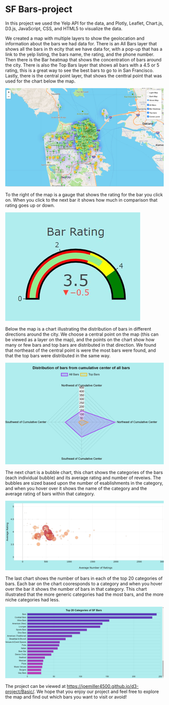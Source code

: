 # SF Bars-project

In this project we used the Yelp API for the data, and Plotly, Leaflet, Chart.js, D3.js, JavaScript, CSS, and HTML5 to visualize the data.

We created a map with multiple layers to show the geolocation and information about the bars we had data for. There is an All Bars layer that shows all the bars in th ecity that we have data for, with a pop-up that has a link to the yelp listing, the bars name, the rating, and the phone number. Then there is the Bar heatmap that shows the concentration of bars around the city. There is also the Top Bars layer that shows all bars with a 4.5 or 5 rating, this is a great way to see the best bars to go to in San Francisco. Lastly, there is the central point layer, that shows the centtral point that was used for the chart below the map. 

![map.JPG](Images/map.JPG)

To the right of the map is a gauge that shows the rating for the bar you click on. When you click to the next bar it shows how much in comparison that rating goes up or down.

![gauge.JPG](Images/gauge.JPG)

Below the map is a chart illustrating the distribution of bars in different directions around the city. We choose a central point on the map (this can be viewed as a layer on the map), and the points on the chart show how many or few bars and top bars are distributed in that direction. We found that northeast of the central point is were the most bars were found, and that the top bars were distributed in the same way.

![distribution.JPG](Images/distribution.JPG)

The next chart is a bubble chart, this chart shows the categories of the bars (each individual bubble) and its average rating and number of reveiws. The bubbles are sized based upon the number of esablishments in the category, and when you hover over it shows the name of the category and the average rating of bars within that category.

![bubble.JPG](Images/bubble.JPG)

The last chart shows the number of bars in each of the top 20 categories of bars. Each bar on the chart cooresponds to a category and when you hover over the bar it shows the number of bars in that category. This chart illustrated that the more generic categories had the most bars, and the more niche categories had less.

![category.JPG](Images/category.JPG)

The project can be viewed at https://joemiller4500.github.io/d3-project/Basic/. We hope that you enjoy our project and feel free to explore the map and find out which bars you want to visit or avoid!
